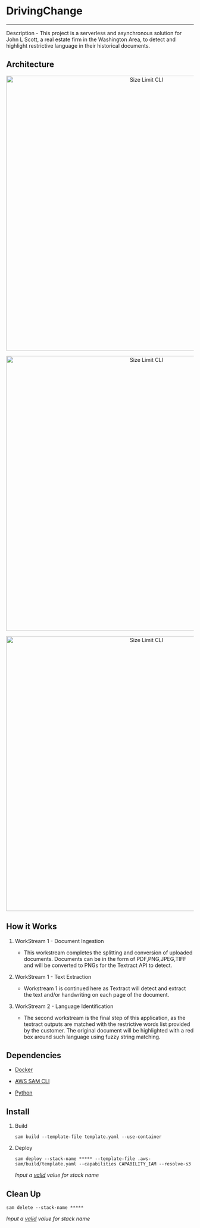 # DrivingChange

---

Description - This project is a serverless and asynchronous solution for John L Scott, a real estate firm in the Washington Area, to detect and highlight restrictive language in their historical documents.  

## Architecture

<p align="center">
  <img src="architecture/workstream1-part1.png" alt="Size Limit CLI" width="738">
</p>

<p align="center">
  <img src="architecture/workstream1-part2.png" alt="Size Limit CLI" width="738">
</p>

<p align="center">
  <img src="architecture/workstream2.png" alt="Size Limit CLI" width="738">
</p>

## How it Works

1. WorkStream 1 - Document Ingestion
   - This workstream completes the splitting and conversion of uploaded documents. Documents can be in the form of PDF,PNG,JPEG,TIFF and will be converted to PNGs for the Textract API to detect.

2. WorkStream 1 - Text Extraction
   - Workstream 1 is continued here as Textract will detect and extract the text and/or handwriting on each page of the document.

3. WorkStream 2 - Language Identification
   - The second workstream is the final step of this application, as the textract outputs are matched with the restrictive words list provided by the customer. The original document will be highlighted with a red box around such language using fuzzy string matching. 


## Dependencies

- [Docker](https://docs.docker.com/get-docker/)

- [AWS SAM CLI](https://docs.aws.amazon.com/serverless-application-model/latest/developerguide/serverless-sam-cli-install.html)

- [Python](https://www.python.org/downloads/)


## Install

1. Build
    ```commandline
    sam build --template-file template.yaml --use-container
    ```
   
2. Deploy
    ```commandline
    sam deploy --stack-name ***** --template-file .aws-sam/build/template.yaml --capabilities CAPABILITY_IAM --resolve-s3
    ```
   _Input a [valid](https://docs.aws.amazon.com/AWSCloudFormation/latest/UserGuide/cfn-using-console-create-stack-parameters.html) value for stack name_
   
   
## Clean Up

```commandline
sam delete --stack-name *****
```
_Input a [valid](https://docs.aws.amazon.com/AWSCloudFormation/latest/UserGuide/cfn-using-console-create-stack-parameters.html) value for stack name_

